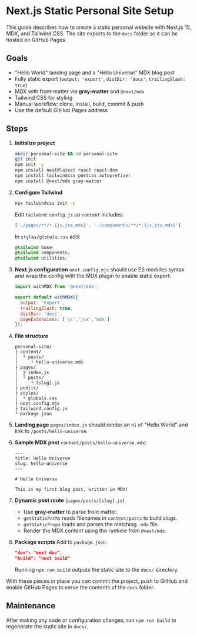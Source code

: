 # Next.js Static Personal Site Setup

This guide describes how to create a static personal website with Next.js 15, MDX, and Tailwind CSS. The site exports to the `docs` folder so it can be hosted on GitHub Pages.

## Goals

- "Hello World" landing page and a "Hello Universe" MDX blog post
- Fully static export (`output: 'export'`, `distDir: 'docs'`, `trailingSlash: true`)
- MDX with front‑matter via **gray-matter** and `@next/mdx`
- Tailwind CSS for styling
- Manual workflow: clone, install, build, commit & push
- Use the default GitHub Pages address

## Steps

1. **Initialize project**
   ```bash
   mkdir personal-site && cd personal-site
   git init
   npm init -y
   npm install next@latest react react-dom
   npm install tailwindcss postcss autoprefixer
   npm install @next/mdx gray-matter
   ```

2. **Configure Tailwind**
   ```bash
   npx tailwindcss init -p
   ```
   Edit `tailwind.config.js` so `content` includes:
   ```js
   ['./pages/**/*.{js,jsx,mdx}', './components/**/*.{js,jsx,mdx}']
   ```
   In `styles/globals.css` add:
   ```css
   @tailwind base;
   @tailwind components;
   @tailwind utilities;
   ```

3. **Next.js configuration**
   `next.config.mjs` should use ES modules syntax and wrap the config with the MDX plugin to enable static export:
   ```js
   import withMDX from '@next/mdx';

   export default withMDX({
     output: 'export',
     trailingSlash: true,
     distDir: 'docs',
     pageExtensions: ['js','jsx','mdx']
   });
   ```

4. **File structure**
   ```text
   personal-site/
   ├ content/
   │  └ posts/
   │     └ hello-universe.mdx
   ├ pages/
   │  ├ index.js
   │  └ posts/
   │     └ [slug].js
   ├ public/
   ├ styles/
   │  └ globals.css
   ├ next.config.mjs
   ├ tailwind.config.js
   └ package.json
   ```

5. **Landing page**
   `pages/index.js` should render an `h1` of "Hello World" and link to `/posts/hello-universe`.

6. **Sample MDX post**
   `content/posts/hello-universe.mdx`:
   ```mdx
   ---
   title: Hello Universe
   slug: hello-universe
   ---

   # Hello Universe

   This is my first blog post, written in MDX!
   ```

7. **Dynamic post route** (`pages/posts/[slug].js`)
   - Use **gray-matter** to parse front matter.
   - `getStaticPaths` reads filenames in `content/posts` to build slugs.
   - `getStaticProps` loads and parses the matching `.mdx` file.
   - Render the MDX content using the runtime from `@next/mdx`.

8. **Package scripts**
   Add to `package.json`:
   ```json
   "dev": "next dev",
   "build": "next build"
   ```
   Running `npm run build` outputs the static site to the `docs/` directory.

With these pieces in place you can commit the project, push to GitHub and enable GitHub Pages to serve the contents of the `docs` folder.

## Maintenance
After making any code or configuration changes, run `npm run build` to regenerate the static site in `docs/`.
